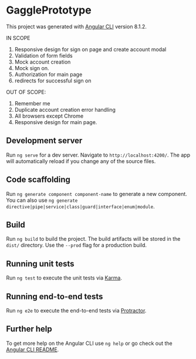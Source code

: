 # GagglePrototype

This project was generated with [Angular CLI](https://github.com/angular/angular-cli) version 8.1.2.

IN SCOPE
1. Responsive design for sign on page and create account modal
2. Validation of form fields
3. Mock account creation
4. Mock sign on.
5. Authorization for main page
6. redirects for successful sign on


OUT OF SCOPE: 
1. Remember me
2. Duplicate account creation error handling
3. All browsers except Chrome
4. Responsive design for main page.

## Development server

Run `ng serve` for a dev server. Navigate to `http://localhost:4200/`. The app will automatically reload if you change any of the source files.

## Code scaffolding

Run `ng generate component component-name` to generate a new component. You can also use `ng generate directive|pipe|service|class|guard|interface|enum|module`.

## Build

Run `ng build` to build the project. The build artifacts will be stored in the `dist/` directory. Use the `--prod` flag for a production build.

## Running unit tests

Run `ng test` to execute the unit tests via [Karma](https://karma-runner.github.io).

## Running end-to-end tests

Run `ng e2e` to execute the end-to-end tests via [Protractor](http://www.protractortest.org/).

## Further help

To get more help on the Angular CLI use `ng help` or go check out the [Angular CLI README](https://github.com/angular/angular-cli/blob/master/README.md).
